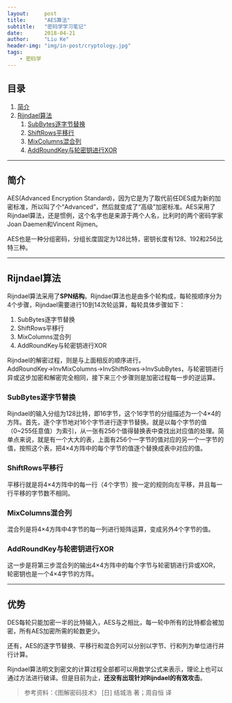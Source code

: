 ```yaml
---
layout:     post
title:      "AES算法"
subtitle:   "密码学学习笔记"
date:       2018-04-21
author:     "Liu Ke"
header-img: "img/in-post/cryptology.jpg"
tags:
    - 密码学
---
```


## 目录

1. [简介](#简介)
2. [Rijndael算法](#Rijndael算法)
	1. [SubBytes逐字节替换](#SubBytes逐字节替换)
	2. [ShiftRows平移行](#ShiftRows平移行)
	3. [MixColumns混合列](#MixColumns混合列)
	4. [AddRoundKey与轮密钥进行XOR](#AddRoundKey与轮密钥进行XOR)

---

## 简介

AES(Advanced Encryption Standard)，因为它是为了取代前任DES成为新的加密标准，所以叫了个“Advanced”，然后就变成了“高级”加密标准。AES采用了Rijndael算法，还是惯例，这个名字也是来源于两个人名，比利时的两个密码学家Joan Daemen和Vincent Rijmen。

AES也是一种分组密码，分组长度固定为128比特，密钥长度有128、192和256比特三种。

---

## Rijndael算法

Rijndael算法采用了**SPN结构**。Rijndael算法也是由多个轮构成，每轮按顺序分为4个步骤，Rijndael需要进行10到14次轮运算，每轮具体步骤如下：

1. SubBytes逐字节替换
2. ShiftRows平移行
3. MixColumns混合列
4. AddRoundKey与轮密钥进行XOR

Rijndael的解密过程，则是与上面相反的顺序进行。AddRoundKey→InvMixColumns→InvShiftRows→InvSubBytes，与轮密钥进行异或这步加密和解密完全相同，接下来三个步骤则是加密过程每一步的逆运算。

### SubBytes逐字节替换

Rijndael的输入分组为128比特，即16字节，这个16字节的分组描述为一个4×4的方阵。首先，逐个字节地对16个字节进行逐字节替换。就是以每个字节的值（0~255任意值）为索引，从一张有256个值得替换表中查找出对应值的处理。简单点来说，就是有一个大大的表，上面有256个一字节的值对应的另一个一字节的值，按照这个表，把4×4方阵中的每个字节的值逐个替换成表中对应的值。

### ShiftRows平移行

平移行就是将4×4方阵中的每一行（4个字节）按一定的规则向左平移，并且每一行平移的字节数不相同。

### MixColumns混合列

混合列是将4×4方阵中4字节的每一列进行矩阵运算，变成另外4个字节的值。

### AddRoundKey与轮密钥进行XOR

这一步是将第三步混合列的输出4×4方阵中的每个字节与轮密钥进行异或XOR，轮密钥也是一个4×4字节的方阵。 

---

## 优势

DES每轮只能加密一半的比特输入，AES与之相比，每一轮中所有的比特都会被加密，所有AES加密所需的轮数更少。

还有，AES的逐字节替换、平移行和混合列可以分别以字节、行和列为单位进行并行计算。

Rijndael算法明文到密文的计算过程全部都可以用数学公式来表示，理论上也可以通过方法进行破译。但是目前为止，**还没有出现针对Rijndael的有效攻击**。
	

> 参考资料：《图解密码技术》 [日] 结城浩 著；周自恒 译